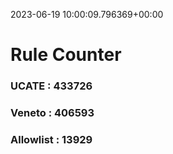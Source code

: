 2023-06-19 10:00:09.796369+00:00
# Rule Counter 
 ### UCATE : 433726

 ### Veneto : 406593

 ### Allowlist : 13929